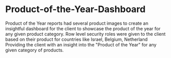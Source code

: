 # Product-of-the-Year-Dashboard
Product of the Year reports had several product images to create an insightful dashboard for the client to 
showcase the product of the year for any given product category. 
Row level security roles were given to the client based on their product for countries like Israel, Belgium,
Netherland
Providing the client with an insight into the "Product of the Year" for any given category of products.
